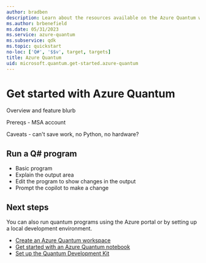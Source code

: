 ```yaml
---
author: bradben
description: Learn about the resources available on the Azure Quantum website.
ms.author: brbenefield
ms.date: 05/31/2023
ms.service: azure-quantum
ms.subservice: qdk
ms.topic: quickstart
no-loc: ['Q#', '$$v', target, targets]
title: Azure Quantum
uid: microsoft.quantum.get-started.azure-quantum
---
```


# Get started with Azure Quantum

Overview and feature blurb

Prereqs - MSA account

Caveats - can't save work, no Python, no hardware?

## Run a Q# program 

- Basic program
- Explain the output area 
- Edit the program to show changes in the output
- Prompt the copilot to make a change

## Next steps

You can also run quantum programs using the Azure portal or by setting up a local development environment. 

- [Create an Azure Quantum workspace](xref:microsoft.quantum.how-to.workspace) 
- [Get started with an Azure Quantum notebook](xref:microsoft.quantum.get-started.notebooks) 
- [Set up the Quantum Development Kit](xref:microsoft.quantum.install-qdk.overview)